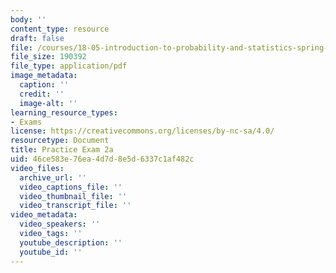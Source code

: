 ```yaml
---
body: ''
content_type: resource
draft: false
file: /courses/18-05-introduction-to-probability-and-statistics-spring-2022/mit18_05_s22_prac_exam02a.pdf
file_size: 190392
file_type: application/pdf
image_metadata:
  caption: ''
  credit: ''
  image-alt: ''
learning_resource_types:
- Exams
license: https://creativecommons.org/licenses/by-nc-sa/4.0/
resourcetype: Document
title: Practice Exam 2a
uid: 46ce583e-76ea-4d7d-8e5d-6337c1af482c
video_files:
  archive_url: ''
  video_captions_file: ''
  video_thumbnail_file: ''
  video_transcript_file: ''
video_metadata:
  video_speakers: ''
  video_tags: ''
  youtube_description: ''
  youtube_id: ''
---
```

